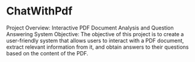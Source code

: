 # ChatWithPdf
Project Overview: Interactive PDF Document Analysis and Question Answering System  Objective: The objective of this project is to create a user-friendly system that allows users to interact with a PDF document, extract relevant information from it, and obtain answers to their questions based on the content of the PDF.

